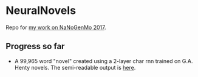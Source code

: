 # NeuralNovels
Repo for [my work on NaNoGenMo 2017](https://github.com/NaNoGenMo/2017/issues/98).

## Progress so far
* A 99,965 word "novel" created using a 2-layer char rnn trained on G.A. Henty novels. The semi-readable output is [here](https://supermdguy.github.io/NeuralNovels/gru_baseline.pdf).
